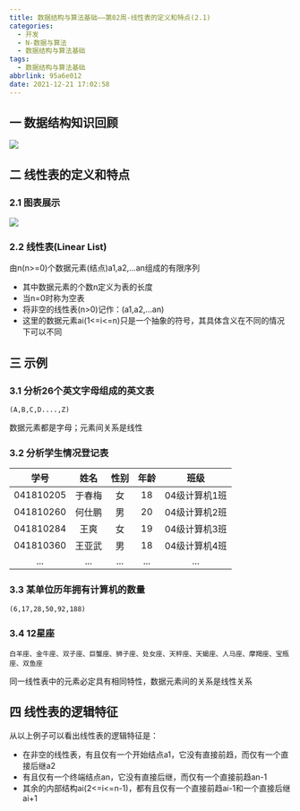 ```yaml
---
title: 数据结构与算法基础——第02周-线性表的定义和特点(2.1)
categories:
  - 开发
  - N-数据与算法
  - 数据结构与算法基础
tags:
  - 数据结构与算法基础
abbrlink: 95a6e012
date: 2021-12-21 17:02:58
---
```

## 一 数据结构知识回顾

![][1]

<!--more-->

## 二 线性表的定义和特点

### 2.1 图表展示
![][2]

### 2.2 线性表(Linear List)

由n(n>=0)个数据元素(结点)a1,a2,...an组成的有限序列

* 其中数据元素的个数n定义为表的长度
* 当n=0时称为空表
* 将非空的线性表(n>0)记作：(a1,a2,...an)
* 这里的数据元素ai(1<=i<=n)只是一个抽象的符号，其具体含义在不同的情况下可以不同

## 三 示例

### 3.1 分析26个英文字母组成的英文表

```
(A,B,C,D....,Z)
```

数据元素都是字母；元素间关系是线性

### 3.2 分析学生情况登记表

|   学号    |  姓名  | 性别 | 年龄 |     班级      |
| :-------: | :----: | :--: | :--: | :-----------: |
| 041810205 | 于春梅 |  女  |  18  | 04级计算机1班 |
| 041810260 | 何仕鹏 |  男  |  20  | 04级计算机2班 |
| 041810284 |  王爽  |  女  |  19  | 04级计算机3班 |
| 041810360 | 王亚武 |  男  |  18  | 04级计算机4班 |
|    ...    |  ...   | ...  | ...  |      ...      |

### 3.3 某单位历年拥有计算机的数量

```
(6,17,28,50,92,188)
```

### 3.4 12星座

```
白羊座、金牛座、双子座、巨蟹座、狮子座、处女座、天秤座、天蝎座、人马座、摩羯座、宝瓶座、双鱼座
```

同一线性表中的元素必定具有相同特性，数据元素间的关系是线性关系

## 四 线性表的逻辑特征

从以上例子可以看出线性表的逻辑特征是：

* 在非空的线性表，有且仅有一个开始结点a1，它没有直接前趋，而仅有一个直接后继a2
* 有且仅有一个终端结点an，它没有直接后继，而仅有一个直接前趋an-1
* 其余的内部结构ai(2<=i<=n-1)，都有且仅有一个直接前趋ai-1和一个直接后继ai+1



[1]:https://cdn.staticaly.com/gh/PGzxc/CDN/master/blog-data-struct-basic/data-struct-data-2.1-struct.png
[2]:https://cdn.staticaly.com/gh/PGzxc/CDN/master/blog-data-struct-basic/data-struct-2.1-linear-table.png